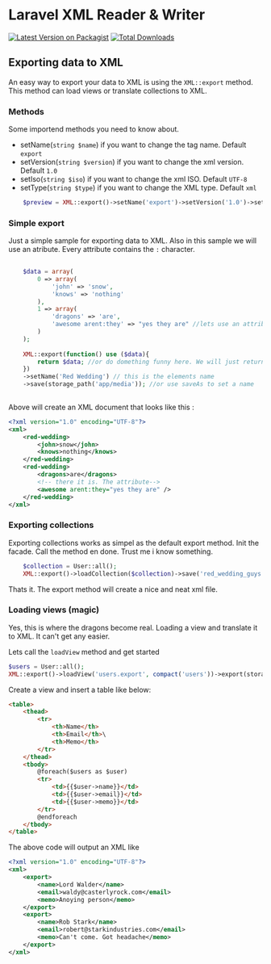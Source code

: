 # Laravel XML Reader & Writer

[![Latest Version on Packagist](https://img.shields.io/packagist/v/acfbentveld/xml.svg?style=flat-square)](https://packagist.org/packages/acfbentveld/xml)
[![Total Downloads](https://img.shields.io/packagist/dt/acfbentveld/xml.svg?style=flat-square)](https://packagist.org/packages/acfbentveld/xml)

## Exporting data to XML
An easy way to export your data to XML is using the `XML::export` method. This method can load views or translate collections to XML.

### Methods
Some importend methods you need to know about.
* setName(`string $name`) if you want to change the tag name. Default `export`
* setVersion(`string $version`) if you want to change the xml version. Default `1.0`
* setIso(`string $iso`) if you want to change the xml ISO. Default `UTF-8`
* setType(`string $type`) if you want to change the XML type. Default `xml`

```php
    $preview = XML::export()->setName('export')->setVersion('1.0')->setIso('UTF-8')->setType('xml');
```

### Simple export
Just a simple sample for exporting data to XML. Also in this sample we will use an atribute. Every attribute contains the `:` character. 

```php
    
    $data = array(
        0 => array(
            'john' => 'snow',
            'knows' => 'nothing' 
        ),
        1 => array(
            'dragons' => 'are',
            'awesome arent:they' => "yes they are" //lets use an attribute in here
        )
    );
    
    XML::export(function() use ($data){
        return $data; //or do domething funny here. We will just return it here.
    })
    ->setName('Red Wedding') // this is the elements name
    ->save(storage_path('app/media')); //or use saveAs to set a name
    
```
Above will create an XML document that looks like this : 
```xml
<?xml version="1.0" encoding="UTF-8"?>
<xml>
    <red-wedding>
        <john>snow</john>
        <knows>nothing</knows>
    </red-wedding>
    <red-wedding>
        <dragons>are</dragons>
        <!-- there it is. The attribute-->
        <awesome arent:they="yes they are" /> 
    </red-wedding>
</xml>
```

### Exporting collections 
Exporting collections works as simpel as the default export method. Init the facade. Call the method en done.
Trust me i know something.

```php
    $collection = User::all();
    XML::export()->loadCollection($collection)->save('red_wedding_guys.xml'); //yes you can pass the name to this method alaso
```
Thats it. The export method will create a nice and neat xml file.

### Loading views (magic)
Yes, this is where the dragons become real. Loading a view and translate it to XML. It can't get any easier. 

Lets call the `loadView` method and get started
```php
$users = User::all();
XML::export()->loadView('users.export', compact('users'))->export(storage_path('red_wedding_members.xml'));
```

Create a view and insert a table like below:
```html
<table>
    <thead>
        <tr>
            <th>Name</th>
            <th>Email</th>\
            <th>Memo</th>
        </tr>
    </thead>
    <tbody>
        @foreach($users as $user)
        <tr>
            <td>{{$user->name}}</td>
            <td>{{$user->email}}</td>
            <td>{{$user->memo}}</td>
        </tr>
        @endforeach
    </tbody>
</table>
```
The above code will output an XML like 
```xml
<?xml version="1.0" encoding="UTF-8"?>
<xml>
    <export>
        <name>Lord Walder</name>
        <email>waldy@casterlyrock.com</email>
        <memo>Anoying person</memo>
    </export>
    <export>
        <name>Rob Stark</name>
        <email>robert@starkindustries.com</email>
        <memo>Can't come. Got headache</memo>
    </export>
</xml>

```

